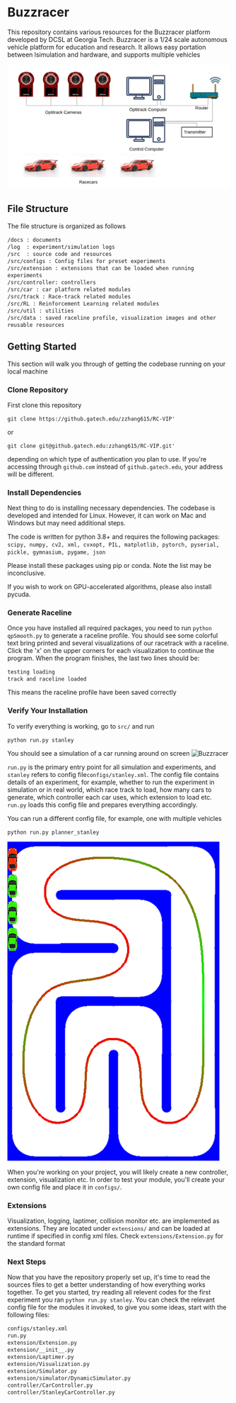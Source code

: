 # Buzzracer
This repository contains various resources for the Buzzracer platform developed by DCSL at Georgia Tech. Buzzracer is a 1/24 scale autonomous vehicle platform for education and research. It allows easy portation between lsimulation and hardware, and supports multiple vehicles

![Buzzracer](docs/topology.png)

## File Structure
The file structure is organized as follows

```
/docs : documents
/log  : experiment/simulation logs
/src  : source code and resources
/src/configs : Config files for preset experiments
/src/extension : extensions that can be loaded when running experiments
/src/controller: controllers
/src/car : car platform related modules
/src/track : Race-track related modules
/src/RL : Reinforcement Learning related modules
/src/util : utilities
/src/data : saved raceline profile, visualization images and other reusable resources
```

## Getting Started

This section will walk you through of getting the codebase running on your local machine

### Clone Repository

First clone this repository

```
git clone https://github.gatech.edu/zzhang615/RC-VIP'
```

or

```
git clone git@github.gatech.edu:zzhang615/RC-VIP.git'
```

depending on which type of authentication you plan to use. If you're accessing through `github.com` instead of `github.gatech.edu`, your address will be different. 

### Install Dependencies

Next thing to do is installing necessary dependencies. The codebase is developed and intended for Linux. However, it can work on Mac and Windows but may need additional steps. 

The code is written for python 3.8+ and requires the following packages:
`scipy, numpy, cv2, xml, cvxopt, PIL, matplotlib, pytorch, pyserial, pickle, gymnasium, pygame, json`

Please install these packages using pip or conda. Note the list may be inconclusive.

If you wish to work on GPU-accelerated algorithms, please also install pycuda. 

### Generate Raceline

Once you have installed all required packages, you need to run `python qpSmooth.py` to generate a raceline profile. You should see some colorful text bring printed and several visualizations of our racetrack with a raceline. Click the 'x' on the upper corners for each visualization to continue the program. When the program finishes, the last two lines should be:

```
testing loading
track and raceline loaded
```

This means the raceline profile have been saved correctly

### Verify Your Installation

To verify everything is working, go to `src/` and run

```
python run.py stanley
```

You should see a simulation of a car running around on screen
![Buzzracer](docs/sample_sim.gif)


`run.py` is the primary entry point for all simulation and experiments, and `stanley` refers to config file`configs/stanley.xml`. The config file contains details of an experiment, for example,  whether to run the experiment in simulation or in real world, which race track to load, how many cars to generate, which controller each car uses, which extension to load etc. `run.py` loads this config file and prepares everything accordingly. 


You can run a different config file, for example, one with multiple vehicles

```
python run.py planner_stanley
```

![Buzzracer](docs/sample_sim_multi.gif)

When you're working on your project, you will likely create a new controller, extension, visualization etc. In order to test your module, you'll create your own config file and place it in `configs/`.

### Extensions

Visualization, logging, laptimer, collision monitor etc. are implemented as extensions. They are located under `extensions/` and can be loaded at runtime if specified in config xml files. Check `extensions/Extension.py` for the standard format

### Next Steps

Now that you have the repository properly set up, it's time to read the sources files to get a better understanding of how everything works together. To get you started, try reading all relevent codes for the first experiment you ran `python run.py stanley`. You can check the relevant config file for the modules it invoked, to give you some ideas, start with the following files:

```
configs/stanley.xml
run.py
extension/Extension.py
extension/__init__.py
extension/Laptimer.py
extension/Visualization.py
extension/Simulator.py
extension/simulator/DynamicSimulator.py
controller/CarController.py
controller/StanleyCarController.py
```


